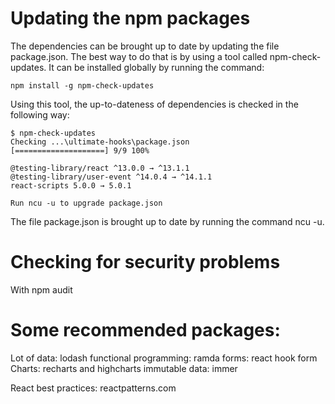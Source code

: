 # Updating the npm packages

The dependencies can be brought up to date by updating the file package.json. The best way to do that is by using a tool called npm-check-updates. It can be installed globally by running the command:

    npm install -g npm-check-updates

Using this tool, the up-to-dateness of dependencies is checked in the following way:

    $ npm-check-updates
    Checking ...\ultimate-hooks\package.json
    [====================] 9/9 100%

    @testing-library/react ^13.0.0 → ^13.1.1
    @testing-library/user-event ^14.0.4 → ^14.1.1
    react-scripts 5.0.0 → 5.0.1

    Run ncu -u to upgrade package.json

The file package.json is brought up to date by running the command ncu -u.

# Checking for security problems

With npm audit

# Some recommended packages:

Lot of data: lodash
functional programming: ramda
forms: react hook form
Charts: recharts and highcharts
immutable data: immer

React best practices: reactpatterns.com

